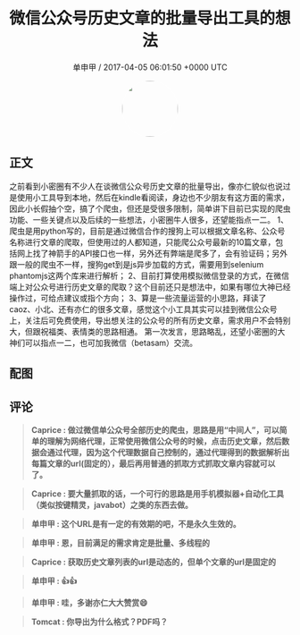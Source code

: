 <h1 align="center">微信公众号历史文章的批量导出工具的想法</h1>
<p align="center">
    <a>单申甲 / 2017-04-05 06:01:50 &#43;0000 UTC</a>
</p>

<div align="center">
    <img src="https://images.zsxq.com/FkczeaGnnKPHRgomtFuo7752V94Z?e=1590940799&amp;token=kIxbL07-8jAj8w1n4s9zv64FuZZNEATmlU_Vm6zD:jHfShT2b1knq1NOE4aVfK9VEQhU=" width="100" height="100" style="border:1px solid;border-radius:50%; color:#ffffff"/>
</div>

## 正文

<div>
之前看到小密圈有不少人在谈微信公众号历史文章的批量导出，像亦仁貌似也说过是使用小工具导到本地，然后在kindle看阅读，身边也不少朋友有这方面的需求，因此小长假抽个空，搞了个爬虫，但还是受很多限制，简单讲下目前已实现的爬虫功能、一些关键点以及后续的一些想法，小密圈牛人很多，还望能指点一二。
1、爬虫是用python写的，目前是通过微信合作的搜狗上可以根据文章名称、公众号名称进行文章的爬取，但使用过的人都知道，只能爬公众号最新的10篇文章，包括网上找了神箭手的API接口也一样，另外还有弊端是爬多了，会有验证码；另外跟一般的爬虫不一样，搜狗get到是js异步加载的方式，需要用到selenium phantomjs这两个库来进行解析；
2、目前打算使用模拟微信登录的方式，在微信端上对公众号进行历史文章的爬取？这个目前还只是想法中，如果有哪位大神已经操作过，可给点建议或指个方向；
3、算是一些流量运营的小思路，拜读了caoz、小北、还有亦仁的很多文章，感觉这个小工具其实可以挂到微信公众号上，关注后可免费使用，导出想关注的公众号的所有历史文章，需求用户不会特别大，但跟祝福类、表情类的思路相通。
第一次发言，思路略乱，还望小密圈的大神们可以指点一二，也可加我微信（betasam）交流。
</div>

## 配图
<div class="image" align="center">

</div>

## 评论

<div align="left">
<div>

<blockquote >
<span> <strong>Caprice : 做过微信单公众号全部历史的爬虫，思路是用“中间人”，可以简单的理解为网络代理，正常使用微信公众号的时候，点击历史文章，然后数据会通过代理，因为这个代理数据自己控制的，通过代理得到的数据解析出每篇文章的url(固定的），最后再用普通的抓取方式抓取文章内容就可以了。 </strong></span>
</blockquote>

<blockquote >
<span> <strong>Caprice : 要大量抓取的话，一个可行的思路是用手机模拟器&#43;自动化工具（类似按键精灵，javabot）之类的东西去做。 </strong></span>
</blockquote>

<blockquote >
<span> <strong>单申甲 : 这个URL是有一定的有效期的吧，不是永久生效的。 </strong></span>
</blockquote>

<blockquote >
<span> <strong>单申甲 : 恩，目前满足的需求肯定是批量、多线程的 </strong></span>
</blockquote>

<blockquote >
<span> <strong>Caprice : 获取历史文章列表的url是动态的，但单个文章的url是固定的 </strong></span>
</blockquote>

<blockquote >
<span> <strong>单申甲 : 👍👍 </strong></span>
</blockquote>

<blockquote >
<span> <strong>单申甲 : 哇，多谢亦仁大大赞赏😄 </strong></span>
</blockquote>

<blockquote >
<span> <strong>Tomcat : 你导出为什么格式？PDF吗？ </strong></span>
</blockquote>

</div>
</div>